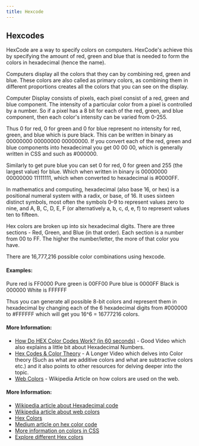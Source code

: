 ```yaml
---
title: Hexcode
---
```

## Hexcodes

HexCode are a way to specify colors on computers. HexCode's achieve this by specifying the amount of red, green and blue that is needed to form the colors in hexadecimal (hence the name).


Computers display all the colors that they can by combining red, green and blue. These colors are also called as primary colors, as combining them in different proportions creates all the colors that you can see on the display.

Computer Display consists of pixels, each pixel consist of a red, green and blue component. The intensity of a particular color from a pixel is controlled by a number. So if a pixel has a 8 bit for each of the red, green, and blue component, then each color's intensity can be varied from 0-255.        

Thus 0 for red, 0 for green and 0 for blue represent no intensity for red, green, and blue which is pure black. This can be written in binary as 00000000 00000000 00000000. If you convert each of the red, green and blue components into hexadecimal you get 00 00 00, which is generally written in CSS and such as #000000.

Similarly to get pure blue you can set 0 for red, 0 for green and 255 (the largest value) for blue. Which when written in binary is 00000000 00000000 11111111, which when converted to hexadecimal is #0000FF.


In mathematics and computing, hexadecimal (also base 16, or hex) is a positional numeral system with a radix, or base, of 16. It uses sixteen distinct symbols, most often the symbols 0–9 to represent values zero to nine, and A, B, C, D, E, F (or alternatively a, b, c, d, e, f) to represent values ten to fifteen.

Hex colors are broken up into six hexadecimal digits. There are three sections - Red, Green, and Blue (in that order). Each section is a number from 00 to FF. The higher the number/letter, the more of that color you have.

There are 16,777,216 possible color combinations using hexcode.

#### Examples:

Pure red is FF0000
Pure green is 00FF00
Pure blue is 0000FF
Black is 000000
White is FFFFFF

Thus you can generate all possible 8-bit colors and represent them in hexadecimal by changing each of the 6 hexadecimal digits from #000000 to #FFFFFF which will get you 16^6 = 16777216 colors.

#### More Information:

* [How Do HEX Color Codes Work? (in 60 seconds)](https://www.youtube.com/watch?v=c56x1aj2CPA) - Good Video which also explains a little bit about Hexadecimal Numbers.
* [Hex Codes & Color Theory](https://www.youtube.com/watch?v=xlRiLSDdqcY) - A Longer Video which delves into Color theory (Such as what are additive colors and what are subtractive colors etc.) and it also points to other resources for delving deeper into the topic. 
* [Web Colors](https://en.wikipedia.org/wiki/Web_colors) - Wikipedia Article on how colors are used on the web.

#### More Information:
<!-- Please add any articles you think might be helpful to read before writing the article -->
* [Wikipedia article about Hexadecimal code](https://en.wikipedia.org/wiki/Hexadecimal)
* [Wikipedia article about web colors](https://en.wikipedia.org/wiki/Web_colors)
* [Hex Colors](http://www.color-hex.com/)
* [Medium article on hex color code](https://medium.com/webkul-dev/hex-color-codes-27cd0a37c3ce)
* [More information on colors in CSS](https://developer.mozilla.org/en-US/docs/Web/CSS/color_value)
* [Explore different Hex colors](http://www.colorhexa.com/)
